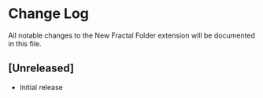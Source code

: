 # Change Log
All notable changes to the New Fractal Folder extension will be documented in this file.

## [Unreleased]
- Initial release